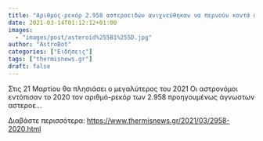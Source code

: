 ```yaml
---
title: "Αριθμός-ρεκόρ 2.958 αστεροειδών ανιχνεύθηκαν να περνούν κοντά από τη Γη το 2020"
date: 2021-03-14T01:12:12+01:00
images:
  - "images/post/asteroid%255B1%255D.jpg"
author: "AstroBot"
categories: ["Ειδήσεις"]
tags: ["thermisnews.gr"]
draft: false
---
```


Στις 21 Μαρτίου θα πλησιάσει ο μεγαλύτερος του 2021 Οι αστρονόμοι εντόπισαν το 2020 τον αριθμό-ρεκόρ των 2.958 προηγουμένως άγνωστων αστεροε...

Διαβάστε περισσότερα: https://www.thermisnews.gr/2021/03/2958-2020.html
